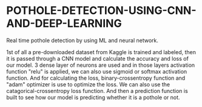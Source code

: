 # POTHOLE-DETECTION-USING-CNN-AND-DEEP-LEARNING

Real time pothole detection by using ML and neural network.

1st of all a pre-downloaded dataset from Kaggle is trained and labeled, then it is passed through a CNN model and calculate the accuracy and loss of our model. 3 dense layer of neurons are used and in those layers activation function "relu" is applied, we can also use sigmoid or softmax activation function. And for calculating the loss, binary-crossentropy function  and "adam" optimizer is use to optimize the loss. We can also use the catagorical-crossentropy loss function. And then a prediction  function is built to see how our model is predicting whether it is a pothole or not.
